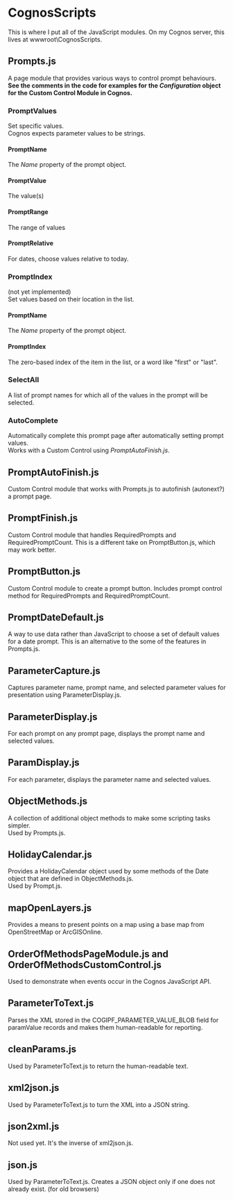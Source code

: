 # CognosScripts
This is where I put all of the JavaScript modules.  On my Cognos server, this lives at wwwroot\CognosScripts.

## Prompts.js
A page module that provides various ways to control prompt behaviours.  
**See the comments in the code for examples for the *Configuration* object for the Custom Control Module in Cognos.**

### PromptValues
Set specific values.  
Cognos expects parameter values to be strings.
#### PromptName
The *Name* property of the prompt object.
#### PromptValue
The value(s)
#### PromptRange
The range of values
#### PromptRelative
For dates, choose values relative to today.

### PromptIndex
(not yet implemented)  
Set values based on their location in the list.
#### PromptName
The *Name* property of the prompt object.
#### PromptIndex
The zero-based index of the item in the list, or a word like "first" or "last".

### SelectAll
A list of prompt names for which all of the values in the prompt will be selected.

### AutoComplete
Automatically complete this prompt page after automatically setting prompt values.  
Works with a Custom Control using *PromptAutoFinish.js*.


## PromptAutoFinish.js
Custom Control module that works with Prompts.js to autofinish (autonext?) a prompt page.

## PromptFinish.js
Custom Control module that handles RequiredPrompts and RequiredPromptCount.  This is a different take on PromptButton.js, which may work better.

## PromptButton.js
Custom Control module to create a prompt button.  Includes prompt control method for RequiredPrompts and RequiredPromptCount.

## PromptDateDefault.js
A way to use data rather than JavaScript to choose a set of default values for a date prompt.  This is an alternative to the some of the features in Prompts.js.

## ParameterCapture.js
Captures parameter name, prompt name, and selected parameter values for presentation using ParameterDisplay.js.

## ParameterDisplay.js
For each prompt on any prompt page, displays the prompt name and selected values.

## ParamDisplay.js
For each parameter, displays the parameter name and selected values.

## ObjectMethods.js
A collection of additional object methods to make some scripting tasks simpler.<br />Used by Prompts.js.

## HolidayCalendar.js
Provides a HolidayCalendar object used by some methods of the Date object that are defined in ObjectMethods.js.<br />Used by Prompt.js.

## mapOpenLayers.js
Provides a means to present points on a map using a base map from OpenStreetMap or ArcGISOnline.

## OrderOfMethodsPageModule.js and OrderOfMethodsCustomControl.js
Used to demonstrate when events occur in the Cognos JavaScript API.

## ParameterToText.js
Parses the XML stored in the COGIPF_PARAMETER_VALUE_BLOB field for paramValue records and makes them human-readable for reporting.

## cleanParams.js
Used by ParameterToText.js to return the human-readable text.

## xml2json.js
Used by ParameterToText.js to turn the XML into a JSON string.

## json2xml.js
Not used yet.  It's the inverse of xml2json.js.

## json.js
Used by ParameterToText.js.  Creates a JSON object only if one does not already exist.  (for old browsers)
</dl>
